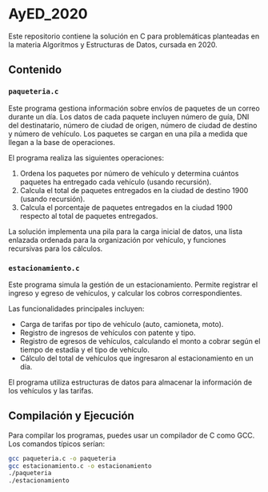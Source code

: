 # AyED_2020
Este repositorio contiene la solución en C para problemáticas planteadas en la materia Algoritmos y Estructuras de Datos, cursada en 2020.

##   Contenido

###   `paqueteria.c`

Este programa gestiona información sobre envíos de paquetes de un correo durante un día. Los datos de cada paquete incluyen número de guía, DNI del destinatario, número de ciudad de origen, número de ciudad de destino y número de vehículo. Los paquetes se cargan en una pila a medida que llegan a la base de operaciones.

El programa realiza las siguientes operaciones:

1.  Ordena los paquetes por número de vehículo y determina cuántos paquetes ha entregado cada vehículo (usando recursión).
2.  Calcula el total de paquetes entregados en la ciudad de destino 1900 (usando recursión).
3.  Calcula el porcentaje de paquetes entregados en la ciudad 1900 respecto al total de paquetes entregados.

La solución implementa una pila para la carga inicial de datos, una lista enlazada ordenada para la organización por vehículo, y funciones recursivas para los cálculos.

###   `estacionamiento.c`

Este programa simula la gestión de un estacionamiento. Permite registrar el ingreso y egreso de vehículos, y calcular los cobros correspondientes.

Las funcionalidades principales incluyen:

* Carga de tarifas por tipo de vehículo (auto, camioneta, moto).
* Registro de ingresos de vehículos con patente y tipo.
* Registro de egresos de vehículos, calculando el monto a cobrar según el tiempo de estadía y el tipo de vehículo.
* Cálculo del total de vehículos que ingresaron al estacionamiento en un día.

El programa utiliza estructuras de datos para almacenar la información de los vehículos y las tarifas.

##   Compilación y Ejecución

Para compilar los programas, puedes usar un compilador de C como GCC. Los comandos típicos serían:

```bash
gcc paqueteria.c -o paqueteria
gcc estacionamiento.c -o estacionamiento
./paqueteria
./estacionamiento
